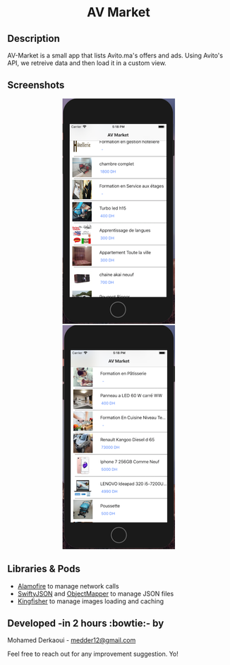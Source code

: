 <h1 align="center"> AV Market </h1>

Description
------
AV-Market is a small app that lists Avito.ma's offers and ads. Using Avito's API, we retreive data and then load it in a custom view.

Screenshots
------
 <p align="center"> 
<img src="https://github.com/MohamedDer/AV-Market/blob/master/Screenshots/ss1.png">
<img src="https://github.com/MohamedDer/AV-Market/blob/master/Screenshots/ss2.png">

</p>
 

Libraries & Pods
------
- [Alamofire](https://github.com/Alamofire/Alamofire) to manage network calls
- [SwiftyJSON](https://github.com/SwiftyJSON/SwiftyJSON) and [ObjectMapper](https://github.com/Hearst-DD/ObjectMapper) to manage JSON files
- [Kingfisher](https://github.com/onevcat/Kingfisher) to manage images loading and caching



Developed -in 2 hours :bowtie:- by 
------
Mohamed Derkaoui  -  medder12@gmail.com 

Feel free to reach out for any improvement suggestion. Yo!
